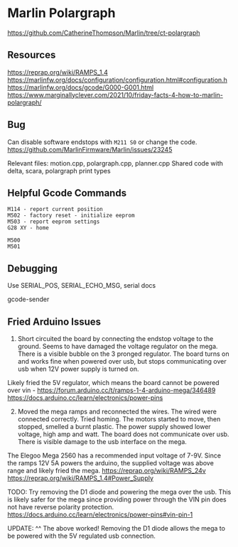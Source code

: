 # Marlin Polargraph

https://github.com/CatherineThompson/Marlin/tree/ct-polargraph

## Resources
https://reprap.org/wiki/RAMPS_1.4
https://marlinfw.org/docs/configuration/configuration.html#configuration.h
https://marlinfw.org/docs/gcode/G000-G001.html
https://www.marginallyclever.com/2021/10/friday-facts-4-how-to-marlin-polargraph/


## Bug
Can disable software endstops with `M211 S0` or change the code.
https://github.com/MarlinFirmware/Marlin/issues/23245

Relevant files: motion.cpp, polargraph.cpp, planner.cpp
Shared code with delta, scara, polargraph print types

## Helpful Gcode Commands
```
M114 - report current position
M502 - factory reset - initialize eeprom
M503 - report eeprom settings
G28 XY - home

M500
M501
```

## Debugging

Use SERIAL_POS, SERIAL_ECHO_MSG, serial docs

gcode-sender

## Fried Arduino Issues

1. Short circuited the board by connecting the endstop voltage to the ground. Seems to have damaged the voltage regulator on the mega. There is a visible bubble on the 3 pronged regulator. The board turns on and works fine when powered over usb, but stops communicating over usb when 12V power supply is turned on.

Likely fried the 5V regulator, which means the board cannot be powered over vin - https://forum.arduino.cc/t/ramps-1-4-arduino-mega/346489
https://docs.arduino.cc/learn/electronics/power-pins

2. Moved the mega ramps and reconnected the wires. The wired were connected correctly. Tried homing. The motors started to move, then stopped, smelled a burnt plastic. The power supply showed lower voltage, high amp and watt. The board does not communicate over usb. There is visible damage to the usb interface on the mega.

The Elegoo Mega 2560 has a recommended input voltage of 7-9V. Since the ramps 12V 5A powers the arduino, the supplied voltage was above range and likely fried the mega. 
https://reprap.org/wiki/RAMPS_24v
https://reprap.org/wiki/RAMPS_1.4#Power_Supply

TODO: Try removing the D1 diode and powering the mega over the usb. This is likely safer for the mega since providing power through the VIN pin does not have reverse polarity protection.
https://docs.arduino.cc/learn/electronics/power-pins#vin-pin-1

UPDATE: ^^ The above worked! Removing the D1 diode allows the mega to be powered with the 5V regulated usb connection.
